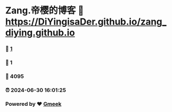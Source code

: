 # Zang.帝樱的博客 :link: https://DiYingisaDer.github.io/zang_diying.github.io 
### :page_facing_up: [1](https://DiYingisaDer.github.io/zang_diying.github.io/tag.html) 
### :speech_balloon: 1 
### :hibiscus: 4095 
### :alarm_clock: 2024-06-30 16:01:25 
### Powered by :heart: [Gmeek](https://github.com/Meekdai/Gmeek)
